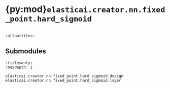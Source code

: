 # {py:mod}`elasticai.creator.nn.fixed_point.hard_sigmoid`

```{py:module} elasticai.creator.nn.fixed_point.hard_sigmoid
```

```{autodoc2-docstring} elasticai.creator.nn.fixed_point.hard_sigmoid
:allowtitles:
```

## Submodules

```{toctree}
:titlesonly:
:maxdepth: 1

elasticai.creator.nn.fixed_point.hard_sigmoid.design
elasticai.creator.nn.fixed_point.hard_sigmoid.layer
```

